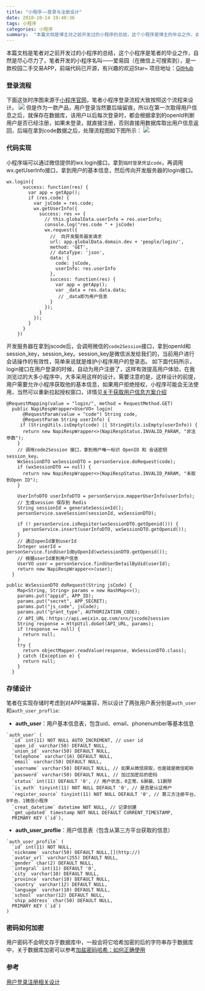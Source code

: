 ```yaml
---
title: "小程序——登录与注册设计"
date: 2018-10-14 19:40:36
tags: 小程序
categories: 小程序
summary:  "本篇文档是博主对之前开发过的小程序的总结，这个小程序是博主的毕业之作，自然是尽心尽力了"
---
```

本篇文档是笔者对之前开发过的小程序的总结，这个小程序是笔者的毕业之作，自然是尽心尽力了，笔者开发的小程序名叫——爱易园（在微信上可搜索到）<!-- more -->，是一款校园二手交易APP，前端代码已开源，有兴趣的欢迎Star~
项目地址：[GitHub](https://github.com/LJWLgl/ayy-ft)
### 登录流程
下面这张时序图来源于[小程序官网](https://developers.weixin.qq.com/miniprogram/dev/framework/open-ability/login.html)，笔者小程序登录流程大致按照这个流程来设计。
![](http://tc.ganzhiqiang.wang/1539506301.png)
但是作为一款产品，用户登录当然要后端留痕，所以在第一次取得用户信息之后，就保存在数据库，该用户以后每次登录时，都会根据拿到的openId判断用户是否已经注册，如果未登录，就直接注册，否则直接用数据库取出用户信息返回，后端在拿到code数据之后，处理流程图如下图所示：
![](http://tc.ganzhiqiang.wang/11.png)
### 代码实现
小程序端可以通过微信提供的wx.login接口，拿到`临时登录凭证code`，再调用 wx.getUserInfo接口，拿到用户的基本信息，然后传向开发服务器的login接口。
```
wx.login({
      success: function(res) {
        var app = getApp();
        if (res.code) {
          var jsCode = res.code;
          wx.getUserInfo({
            success: res => {
              // this.globalData.userInfo = res.userInfo;
              console.log("res.code " + jsCode)
              wx.request({
                //  向开发服务器发请求
                url: app.globalData.domain.dev + 'people/login/',
                method: 'GET',
                // dataType: 'json',
                data: {
                  code: jsCode,
                  userInfo: res.userInfo
                },
                success: function(res) {
                  var app = getApp();
                  var _data = res.data.data;
                   // _data即为用户信息
                }
              });
            }
          });
        }
      }
    })
```
开发服务器在拿到jscode后，会调用微信的`code2Session`接口，拿到openId和session_key，session_key。session_key是微信派发给我们的，当前用户进行会话操作的有效性，简单来说就是维护小程序用户的登录态。
如下面代码所示，login接口在用户登录的时候，自动为用户注册了，这样有效提高用户体验，在我浏览过的大多小程序中，大多采用这样的设计。需要注意的是，这样设计的前提，用户需要允许小程序获取他的基本信息，如果用户拒绝授权，小程序可能会无法使用，当然可以重新拉起授权窗口，详情见[关于获取用户信息方案介绍](https://developers.weixin.qq.com/community/develop/doc/c45683ebfa39ce8fe71def0631fad26b)
```
@RequestMapping(value = "login/", method = RequestMethod.GET)
  public NapiRespWrapper<UserVO> login(
      @RequestParam(value = "code") String code,
      @RequestParam String userInfo) {
     if (StringUtils.isEmpty(code) || StringUtils.isEmpty(userInfo)) {
      return new NapiRespWrapper<>(NapiRespStatus.INVALID_PARAM, "非法参数");
    }
    // 调用code2Session 接口，拿到用户唯一标识 OpenID 和 会话密钥 session_key。
    WxSessionDTO wxSessionDTO = personService.doRequest(code);
    if (wxSessionDTO == null) {
      return new NapiRespWrapper<>(NapiRespStatus.INVALID_PARAM, "未取到Open ID");
    }

    UserInfoDTO userInfoDTO = personService.mapperUserInfo(userInfo);
    // 生成session 保存到 Redis
    String sessionId = generateSessionId();
    personService.saveSession(sessionId, wxSessionDTO);

    if (! personService.isRegsiter(wxSessionDTO.getOpenid())) {
      personService.insert(userInfoDTO, wxSessionDTO.getOpenid());
    }
    // 通过openId拿到userId
    Integer userId = personService.findUserIdByOpenId(wxSessionDTO.getOpenid());
    // 根据userId拿到用户信息
    UserVO user = personService.findUserDetailByUid(userId);
    return new NapiRespWrapper<>(user);
  }

public WxSessionDTO doRequest(String jsCode) {
    Map<String, String> params = new HashMap<>();
    params.put("appid", APP_ID);
    params.put("secret", APP_SECRET);
    params.put("js_code", jsCode);
    params.put("grant_type", AUTHORIZATION_CODE);
    // API_URL：https://api.weixin.qq.com/sns/jscode2session
    String response = HttpUtil.doGet(API_URL, params);
    if (response == null) {
      return null;
    }
    try {
      return objectMapper.readValue(response, WxSessionDTO.class);
    } catch (Exception e) {
      return null;
    }
  }
```
### 存储设计
笔者在实现存储时考虑到对APP端兼容，所以设计了两张用户表分别是`auth_user`和`auth_user_proflie`:
- **auth_user**：用户基本信息表，包含uid、email、phonenumber等基本信息
```
`auth_user` (
  `id` int(11) NOT NULL AUTO_INCREMENT, // user id
  `open_id` varchar(50) DEFAULT NULL,
  `union_id` varchar(50) DEFAULT NULL,
  `telephone` varchar(16) DEFAULT NULL,
  `email` varchar(50) DEFAULT NULL,
  `username` varchar(50) DEFAULT NULL, // 如果从微信获取，也是就是微信昵称
  `password` varchar(50) DEFAULT NULL, // 加过加密后的密码
  `status` int(11) DEFAULT '0', // 用户状态，0正常、6屏蔽、11删除
  `is_auth` tinyint(11) NOT NULL DEFAULT '0', // 是否是认证用户
  `register_source` tinyint(11) NOT NULL DEFAULT '0', // 第三方注册平台，0平台、1微信小程序
  `creat_datetime` datetime NOT NULL, // 记录创建
  `gmt_updated` timestamp NOT NULL DEFAULT CURRENT_TIMESTAMP,
  PRIMARY KEY (`id`),
```
- **auth_user_proflie**：用户信息表（包含从第三方平台获取的信息）
```
`auth_user_profile` (
  `id` int(11) NOT NULL,
  `nickname` varchar(50) DEFAULT NULL,[](http://)
  `avatar_url` varchar(255) DEFAULT NULL,
  `gender` char(2) DEFAULT NULL,
  `integral` int(11) DEFAULT '0',
  `city` varchar(10) DEFAULT NULL,
  `province` varchar(10) DEFAULT NULL,
  `country` varchar(12) DEFAULT NULL,
  `language` varchar(10) DEFAULT NULL,
  `school` varchar(12) DEFAULT NULL,
  `ship_address` char(50) DEFAULT NULL,
  PRIMARY KEY (`id`)
)
```
### 密码如何加密
用户密码不会明文存于数据库中，一般会将它哈希加密的后的字符串存于数据库中，关于数据库加密可以参考[加盐密码哈希：如何正确使用](http://blog.jobbole.com/61872/)
### 参考
[用户登录注册相关设计](https://mrdear.cn/2018/08/18/experience/work--how_to_design_user_model/)